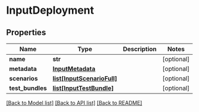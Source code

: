 # InputDeployment

## Properties
Name | Type | Description | Notes
------------ | ------------- | ------------- | -------------
**name** | **str** |  | [optional] 
**metadata** | [**InputMetadata**](InputMetadata.md) |  | [optional] 
**scenarios** | [**list[InputScenarioFull]**](InputScenarioFull.md) |  | [optional] 
**test_bundles** | [**list[InputTestBundle]**](InputTestBundle.md) |  | [optional] 

[[Back to Model list]](../README.md#documentation-for-models) [[Back to API list]](../README.md#documentation-for-api-endpoints) [[Back to README]](../README.md)


